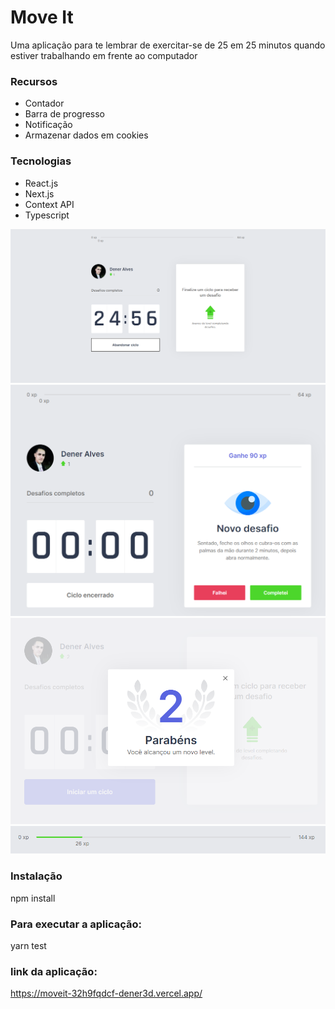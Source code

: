 # Move It 

Uma aplicação para te lembrar de exercitar-se de 25 em 25 minutos quando estiver trabalhando em frente ao computador

### Recursos

* Contador
* Barra de progresso
* Notificação
* Armazenar dados em cookies

### Tecnologias 

* React.js
* Next.js
* Context API
* Typescript

<img src="https://github.com/Dener3D/moveit-next-dener/blob/main/Images/01.PNG">

<img src="https://github.com/Dener3D/moveit-next-dener/blob/main/Images/02.PNG">

<img src="https://github.com/Dener3D/moveit-next-dener/blob/main/Images/03.PNG">

<img src="https://github.com/Dener3D/moveit-next-dener/blob/main/Images/04.PNG">

### Instalação

npm install

### Para executar a aplicação:

yarn test

### link da aplicação:

https://moveit-32h9fqdcf-dener3d.vercel.app/
